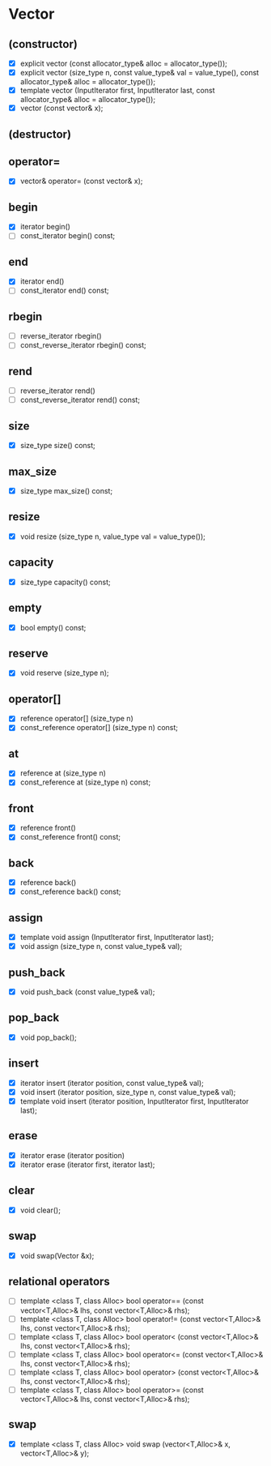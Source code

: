 # Vector
## (constructor)
- [x] explicit vector (const allocator_type& alloc = allocator_type());
- [x] explicit vector (size_type n, const value_type& val = value_type(), const allocator_type& alloc = allocator_type());
- [x] template <class InputIterator> vector (InputIterator first, InputIterator last, const allocator_type& alloc = allocator_type());
- [x] vector (const vector& x);
## (destructor)
## operator=
- [x] vector& operator= (const vector& x);
## begin
- [x] iterator begin()
- [ ] const_iterator begin() const;
## end
- [x] iterator end()
- [ ] const_iterator end() const;
## rbegin
- [ ] reverse_iterator rbegin()
- [ ] const_reverse_iterator rbegin() const;
## rend
- [ ] reverse_iterator rend()
- [ ] const_reverse_iterator rend() const;
## size
- [x] size_type size() const;
## max_size
- [x] size_type max_size() const;
## resize
- [x] void resize (size_type n, value_type val = value_type());
## capacity
- [x] size_type capacity() const;
## empty
- [x] bool empty() const;
## reserve
- [x] void reserve (size_type n);
## operator[]
- [x] reference operator[] (size_type n)
- [x] const_reference operator[] (size_type n) const;
## at
- [x] reference at (size_type n)
- [x] const_reference at (size_type n) const;
## front
- [x] reference front()
- [x] const_reference front() const;
## back
- [x] reference back()
- [x] const_reference back() const;
## assign
- [x] template <class InputIterator> void assign (InputIterator first, InputIterator last);
- [x] void assign (size_type n, const value_type& val);
## push_back
- [x] void push_back (const value_type& val);
## pop_back
- [x] void pop_back();
## insert
- [x] iterator insert (iterator position, const value_type& val);
- [x] void insert (iterator position, size_type n, const value_type& val);
- [x] template <class InputIterator> void insert (iterator position, InputIterator first, InputIterator last);
## erase
- [x] iterator erase (iterator position)
- [x] iterator erase (iterator first, iterator last);
## clear
- [x] void clear();
## swap
- [x] void swap(Vector &x);
## relational operators
- [ ] template <class T, class Alloc> bool operator== (const vector<T,Alloc>& lhs, const vector<T,Alloc>& rhs);
- [ ] template <class T, class Alloc> bool operator!= (const vector<T,Alloc>& lhs, const vector<T,Alloc>& rhs);
- [ ] template <class T, class Alloc> bool operator< (const vector<T,Alloc>& lhs, const vector<T,Alloc>& rhs);
- [ ] template <class T, class Alloc> bool operator<= (const vector<T,Alloc>& lhs, const vector<T,Alloc>& rhs);
- [ ] template <class T, class Alloc> bool operator> (const vector<T,Alloc>& lhs, const vector<T,Alloc>& rhs);
- [ ] template <class T, class Alloc> bool operator>= (const vector<T,Alloc>& lhs, const vector<T,Alloc>& rhs);
## swap
- [x] template <class T, class Alloc> void swap (vector<T,Alloc>& x, vector<T,Alloc>& y);
